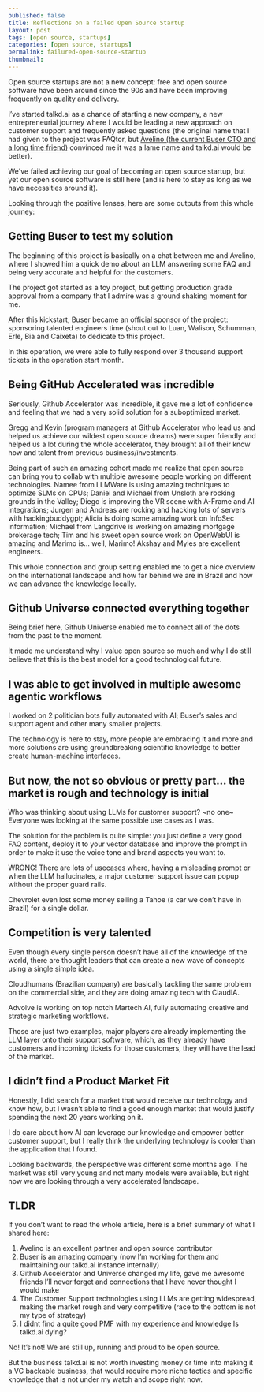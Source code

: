 ```yaml
---
published: false
title: Reflections on a failed Open Source Startup
layout: post
tags: [open source, startups]
categories: [open source, startups]
permalink: failured-open-source-startup
thumbnail: 
---
```


Open source startups are not a new concept: free and open source software have been around since the 90s and have been improving frequently on quality and delivery.

I’ve started talkd.ai as a chance of starting a new company, a new entrepreneurial journey where I would be leading a new approach on customer support and frequently asked questions (the original name that I had given to the project was FAQtor, but [Avelino (the current Buser CTO and a long time friend)](https://avelino.run/) convinced me it was a lame name and talkd.ai would be better).

We've failed achieving our goal of becoming an open source startup, but yet our open source software is still here (and is here to stay as long as we have necessities around it).

Looking through the positive lenses, here are some outputs from this whole journey:

## Getting Buser to test my solution

The beginning of this project is basically on a chat between me and Avelino, where I showed him a quick demo about an LLM answering some FAQ and being very accurate and helpful for the customers.

The project got started as a toy project, but getting production grade approval from a company that I admire was a ground shaking moment for me.

After this kickstart, Buser became an official sponsor of the project: sponsoring talented engineers time (shout out to Luan, Walison, Schumman, Erle, Bia and Caixeta) to dedicate to this project.

In this operation, we were able to fully respond over 3 thousand support tickets in the operation start month.

## Being GitHub Accelerated was incredible

Seriously, Github Accelerator was incredible, it gave me a lot of confidence and feeling that we had a very solid solution for a suboptimized market.

Gregg and Kevin (program managers at Github Accelerator who lead us and helped us achieve our wildest open source dreams) were super friendly and helped us a lot during the whole accelerator, they brought all of their know how and talent from previous business/investments.

Being part of such an amazing cohort made me realize that open source can bring you to collab with multiple awesome people working on different technologies. Namee from LLMWare is using amazing techniques to optimize SLMs on CPUs; Daniel and Michael from Unsloth are rocking grounds in the Valley; Diego is improving the VR scene with A-Frame and AI integrations; Jurgen and Andreas are rocking and hacking lots of servers with hackingbuddygpt; Alicia is doing some amazing work on InfoSec information; Michael from Langdrive is working on amazing mortgage brokerage tech; Tim and his sweet open source work on OpenWebUI is amazing and Marimo is… well, Marimo! Akshay and Myles are excellent engineers.

This whole connection and group setting enabled me to get a nice overview on the international landscape and how far behind we are in Brazil and how we can advance the knowledge locally.

## Github Universe connected everything together

Being brief here, Github Universe enabled me to connect all of the dots from the past to the moment.

It made me understand why I value open source so much and why I do still believe that this is the best model for a good technological future.

## I was able to get involved in multiple awesome agentic workflows

I worked on 2 politician bots fully automated with AI; Buser’s sales and support agent and other many smaller projects.

The technology is here to stay, more people are embracing it and more and more solutions are using groundbreaking scientific knowledge to better create human-machine interfaces.

## But now, the not so obvious or pretty part… the market is rough and technology is initial

Who was thinking about using LLMs for customer support? ~no one~ Everyone was looking at the same possible use cases as I was.

The solution for the problem is quite simple: you just define a very good FAQ content, deploy it to your vector database and improve the prompt in order to make it use the voice tone and brand aspects you want to.

WRONG! There are lots of usecases where, having a misleading prompt or when the LLM hallucinates, a major customer support issue can popup without the proper guard rails.

Chevrolet even lost some money selling a Tahoe (a car we don’t have in Brazil) for a single dollar.
## Competition is very talented

Even though every single person doesn’t have all of the knowledge of the world, there are thought leaders that can create a new wave of concepts using a single simple idea.

Cloudhumans (Brazilian company) are basically tackling the same problem on the commercial side, and they are doing amazing tech with ClaudIA.

Advolve is working on top notch Martech AI, fully automating creative and strategic marketing workflows.

Those are just two examples, major players are already implementing the LLM layer onto their support software, which, as they already have customers and incoming tickets for those customers, they will have the lead of the market.

## I didn’t find a Product Market Fit

Honestly, I did search for a market that would receive our technology and know how, but I wasn’t able to find a good enough market that would justify spending the next 20 years working on it.

I do care about how AI can leverage our knowledge and empower better customer support, but I really think the underlying technology is cooler than the application that I found.

Looking backwards, the perspective was different some months ago. The market was still very young and not many models were available, but right now we are looking through a very accelerated landscape.

## TLDR

If you don’t want to read the whole article, here is a brief summary of what I shared here:

1) Avelino is an excellent partner and open source contributor
2) Buser is an amazing company (now I’m working for them and maintaining our talkd.ai instance internally)
3) Github Accelerator and Universe changed my life, gave me awesome friends I’ll never forget and connections that I have never thought I would make
4) The Customer Support technologies using LLMs are getting widespread, making the market rough and very competitive (race to the bottom is not my type of strategy)
5) I didnt find a quite good PMF with my experience and knowledge
Is talkd.ai dying?

No! It’s not! We are still up, running and proud to be open source.

But the business talkd.ai is not worth investing money or time into making it a VC backable business, that would require more niche tactics and specific knowledge that is not under my watch and scope right now.
